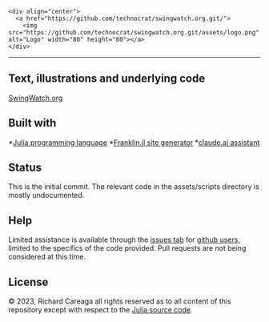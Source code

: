 ~~~
<div align="center">
  <a href="https://github.com/technocrat/swingwatch.org.git/">
    <img src="https://github.com/technocrat/swingwatch.org.git/assets/logo.png" alt="Logo" width="80" height="80"></a>
</div>
~~~
---
## Text, illustrations and underlying code

[SwingWatch.org](http://swingwatch.org)


## Built with

*[Julia programming language](julianlang.org)
*[Franklin.jl site generator](https://franklinjl.org/)
*[claude.ai assistant](https://claude.ai)

## Status

This is the initial commit. The relevant code in the assets/scripts directory is mostly undocumented.

## Help

Limited assistance is available through the [issues tab](https://github.com/technocrat/swingwatch.org/issues) for [github users,](github.com) limited to the specifics of the code provided. Pull requests are not being considered at this time.

## License

© 2023, Richard Careaga all rights reserved as to all content of this repository except with respect to the [Julia source code](https://github.com/technocrat/swingwatch.org/tree/main/_assets/script).
